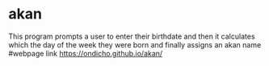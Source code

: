 # akan
This program prompts a user to enter their birthdate and then it calculates  which the day of the week they were born and finally assigns an akan name
#webpage link
https://ondicho.github.io/akan/
